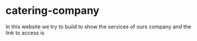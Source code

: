 # catering-company
In this website we try to build to show the services of ours company and the link to access is 
